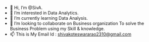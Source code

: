 - 👋 Hi, I’m @SivA.
- 👀 I’m interested in Data Analytics.
- 🌱 I’m currently learning Data Analysis.
- 💞️ I’m looking to collaborate on Business organization To solve the Business Problem using my Skill & knowledge. 
- 📫 This is My Email Id : shivakoteswararao2310@gmail.com

<!---
SivA20026/SivA20026 is a ✨ special ✨ repository because its `README.md` (this file) appears on your GitHub profile.
You can click the Preview link to take a look at your changes.
--->
